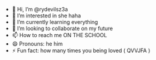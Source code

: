 - 👋 Hi, I’m @rydevilsz3a
- 👀 I’m interested in she haha
- 🌱 I’m currently learning everything
- 💞️ I’m looking to collaborate on my future
- 📫 How to reach me ON THE SCHOOL 
- 😄 Pronouns: he him
- ⚡ Fun fact: how many times you being loved ( QVVJFA )

<!---
rydevilsz3a/rydevilsz3a is a ✨ special ✨ repository because its `README.md` (this file) appears on your GitHub profile.
You can click the Preview link to take a look at your changes.
--->
